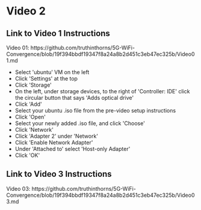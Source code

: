 <h1>Video 2</h1>
<h2>Link to Video 1 Instructions</h2>
Video 01: https://github.com/truthinthorns/5G-WiFi-Convergence/blob/19f394bbdf19347f8a24a8b2d451c3eb47ec325b/Video01.md
<ul>
    <li>Select 'ubuntu' VM on the left</li>
    <li>Click 'Settings' at the top</li>
    <li>Click 'Storage'</li>
    <li>On the left, under storage devices, to the right of 'Controller: IDE' click the circular button that says 'Adds
        optical drive'</li>
    <li>Click 'Add'</li>
    <li>Select your ubuntu .iso file from the pre-video setup instructions</li>
    <li>Click 'Open'</li>
    <li>Select your newly added .iso file, and click 'Choose'</li>
    <li>Click 'Network'</li>
    <li>Click 'Adapter 2' under 'Network'</li>
    <li>Click 'Enable Network Adapter'</li>
    <li>Under 'Attached to' select 'Host-only Adapter'</li>
    <li>Click 'OK'</li>
</ul>

<h2>Link to Video 3 Instructions</h2>
Video 03: https://github.com/truthinthorns/5G-WiFi-Convergence/blob/19f394bbdf19347f8a24a8b2d451c3eb47ec325b/Video03.md
